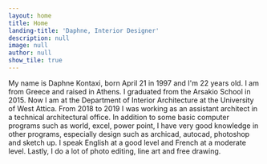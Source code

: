 ```yaml
---
layout: home
title: Home
landing-title: 'Daphne, Interior Designer'
description: null
image: null
author: null
show_tile: true
---
```


My name is Daphne Kontaxi, born April 21 in 1997 and I'm 22 years old. I am from Greece and raised in Athens. I graduated from the Arsakio School in 2015. Now I am at the Department of Interior Architecture at the University of West Attica. From 2018 to 2019 I was working as an assistant architect in a technical architectural office. In addition to some basic computer programs such as world, excel, power point, I have very good knowledge in other programs, especially design such as archicad, autocad, photoshop and sketch up. I speak English at a good level and French at a moderate level. Lastly, I do a lot of photo editing, line art and free drawing.
